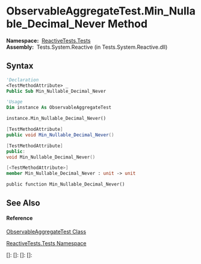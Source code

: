 # ObservableAggregateTest.Min\_Nullable\_Decimal\_Never Method

**Namespace:**  [ReactiveTests.Tests](ReactiveTests.Tests\ReactiveTests.Tests.md)  
**Assembly:**  Tests.System.Reactive (in Tests.System.Reactive.dll)

## Syntax

```vb
'Declaration
<TestMethodAttribute> _
Public Sub Min_Nullable_Decimal_Never
```

```vb
'Usage
Dim instance As ObservableAggregateTest

instance.Min_Nullable_Decimal_Never()
```

```csharp
[TestMethodAttribute]
public void Min_Nullable_Decimal_Never()
```

```c++
[TestMethodAttribute]
public:
void Min_Nullable_Decimal_Never()
```

```fsharp
[<TestMethodAttribute>]
member Min_Nullable_Decimal_Never : unit -> unit 
```

```jscript
public function Min_Nullable_Decimal_Never()
```

## See Also

#### Reference

[ObservableAggregateTest Class](ObservableAggregateTest\ObservableAggregateTest.md)

[ReactiveTests.Tests Namespace](ReactiveTests.Tests\ReactiveTests.Tests.md)

[]: 
[]: 
[]: 
[]: 